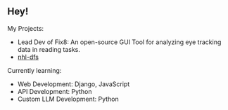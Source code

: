 ## Hey! 

My Projects:

- Lead Dev of Fix8: An open-source GUI Tool for analyzing eye tracking data in reading tasks.
- [nhl-dfs](https://github.com/brettmt10/nhl-dfs)
  

Currently learning:
- Web Development: Django, JavaScript
- API Development: Python
- Custom LLM Development: Python

